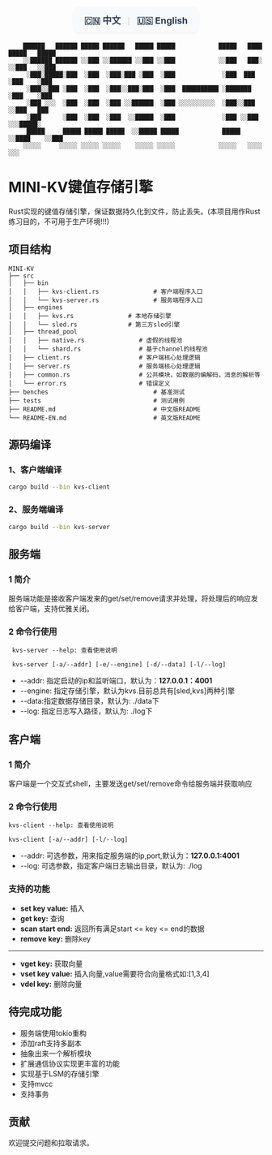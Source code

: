 <div align="center">
<!-- 语言切换栏（带背景和圆角） -->
<div style="margin: 20px auto; padding: 12px; 
            background: #f8f9fa; border-radius: 10px;
            box-shadow: 0 2px 4px rgba(0,0,0,0.05);
            width: fit-content;">
  <strong>
    <a href="./README.md" style="margin: 0 10px; color: #2c3e50; text-decoration: none;font-size: 18px;">🇨🇳 中文</a>
    <span style="color: #ddd;">|</span>
    <a href="./README-EN.md" style="margin: 0 10px; color: #2c3e50; text-decoration: none;font-size: 18px;">🇺🇸 English</a>
  </strong>
</div>

</div>

```
    ██████   ██████ █████ ██████   █████ █████            █████   ████ █████   █████
    ░░██████ ██████ ░░███ ░░██████ ░░███ ░░███            ░░███   ███░ ░░███   ░░███ 
     ░███░█████░███  ░███  ░███░███ ░███  ░███             ░███  ███    ░███    ░███ 
     ░███░░███ ░███  ░███  ░███░░███░███  ░███  ██████████ ░███████     ░███    ░███ 
     ░███ ░░░  ░███  ░███  ░███ ░░██████  ░███ ░░░░░░░░░░  ░███░░███    ░░███   ███  
     ░███      ░███  ░███  ░███  ░░█████  ░███             ░███ ░░███    ░░░█████░   
     █████     █████ █████ █████  ░░█████ █████            █████ ░░████    ░░███     
    ░░░░░     ░░░░░ ░░░░░ ░░░░░    ░░░░░ ░░░░░            ░░░░░   ░░░░      ░░░
```
# MINI-KV键值存储引擎
Rust实现的键值存储引擎，保证数据持久化到文件，防止丢失。(本项目用作Rust练习目的，不可用于生产环境!!!)

## 项目结构

```
MINI-KV
├── src
│   ├── bin
│   │   ├── kvs-client.rs               # 客户端程序入口
│   │   └── kvs-server.rs               # 服务端程序入口
│   ├── engines
│   │   ├── kvs.rs               # 本地存储引擎
│   │   └── sled.rs              # 第三方sled引擎
│   ├── thread_pool
│   │   ├── native.rs               # 虚假的线程池
│   │   └── shard.rs                # 基于channel的线程池
│   ├── client.rs                   # 客户端核心处理逻辑
│   ├── server.rs                   # 服务端核心处理逻辑
│   ├── common.rs                   # 公共模块，如数据的编解码，消息的解析等
│   └── error.rs                    # 错误定义
├── benches                             # 基准测试
├── tests                               # 测试用例
├── README.md                           # 中文版README
└── README-EN.md                        # 英文版README
```

## 源码编译
### 1、客户端编译
```sh
cargo build --bin kvs-client
```
### 2、服务端编译
```sh
cargo build --bin kvs-server
```  

## 服务端
### 1 简介 
服务端功能是接收客户端发来的get/set/remove请求并处理，将处理后的响应发给客户端，支持优雅关闭。

### 2 命令行使用 
```
 kvs-server --help: 查看使用说明 
```
```
 kvs-server [-a/--addr] [-e/--engine] [-d/--data] [-l/--log]
``` 
- --addr: 指定启动的ip和监听端口，默认为：**127.0.0.1：4001**  
- --engine: 指定存储引擎，默认为kvs.目前总共有[sled,kvs]两种引擎
- --data:指定数据存储目录，默认为: ./data下
- --log: 指定日志写入路径，默认为: ./log下

## 客户端
### 1 简介

客户端是一个交互式shell，主要发送get/set/remove命令给服务端并获取响应 

### 2 命令行使用
```
kvs-client --help: 查看使用说明 
```
```
kvs-client [-a/--addr] [-l/--log]
```
- --addr: 可选参数，用来指定服务端的ip,port,默认为：**127.0.0.1:4001**  
- --log: 可选参数，指定客户端日志输出目录，默认为: ./log

### 支持的功能
- **set key value:** 插入
- **get key:** 查询
- **scan start end:** 返回所有满足start <= key <= end的数据
- **remove key:** 删除key  
---
- **vget key:** 获取向量
- **vset key value:** 插入向量,value需要符合向量格式如:[1,3,4]
- **vdel key:** 删除向量

## 待完成功能
- 服务端使用tokio重构
- 添加raft支持多副本
- 抽象出来一个解析模块
- 扩展通信协议实现更丰富的功能
- 实现基于LSM的存储引擎
- 支持mvcc
- 支持事务
## 贡献

欢迎提交问题和拉取请求。